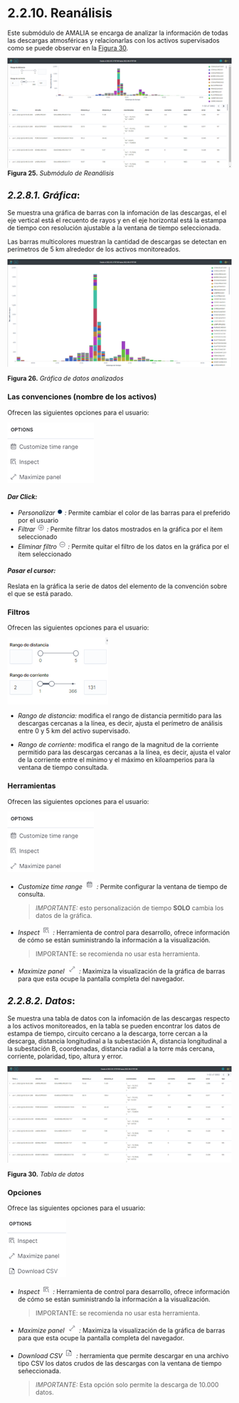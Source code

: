 # 2.2.10. Reanálisis
Este submódulo de AMALIA se encarga de analizar la información de todas las descargas atmosféricas y relacionarlas con los activos supervisados como se puede observar en la [Figura 30](../../../pictures/Imagen59.png).

![Figura 30](../../../pictures/Imagen59.png "Submódulo de Reanálisis")
**Figura 25.** *Submódulo de Reanálisis*

## *2.2.8.1. Gráfica*:
Se muestra una gráfica de barras con la infomación de las descargas, el el eje vertical está el recuento de rayos y en el eje horizontal está la estampa de tiempo con resolución ajustable a la ventana de tiempo seleccionada.

Las barras multicolores muestran la cantidad de descargas se detectan en perímetros de 5 km alrededor de los activos monitoreados. 

![Figura 31](../../../pictures/Imagen60.png "Gráfica de datos analizados")

**Figura 26.** *Gráfica de datos analizados*

### Las convenciones (nombre de los activos)
Ofrecen las siguientes opciones para el usuario:

![Figura 32](../../../pictures/Imagen52.png)

#### **_Dar Click:_** 
- *_Personalizar ![Figura 32](../../../pictures/Imagen49.png) :_* Permite cambiar el color de las barras para el preferido por el usuario
- *_Filtrar ![Figura 33](../../../pictures/Imagen50.png) :_* Permite filtrar los datos mostrados en la gráfica por el ítem seleccionado
- *_Eliminar filtro ![Figura 34](../../../pictures/Imagen51.png) :_* Permite quitar el filtro de los datos en la gráfica por el ítem seleccionado

#### **_Pasar el cursor:_** 
Reslata en la gráfica la serie de datos del elemento de la convención sobre el que se está parado.

### Filtros
Ofrecen las siguientes opciones para el usuario:

![Figura 36](../../../pictures/Imagen61.png)

- *_Rango de distancia:_* modifica el rango de distancia permitido para las descargas cercanas a la línea, es decir, ajusta el perímetro de análisis entre 0 y 5 km del activo supervisado.

- *_Rango de corriente:_* modifica el rango de la magnitud de la corriente permitido para las descargas cercanas a la línea, es decir, ajusta el valor de la corriente entre el mínimo y el máximo en kiloamperios para la ventana de tiempo consultada.

### Herramientas
Ofrecen las siguientes opciones para el usuario:

![Figura 35](../../../pictures/Imagen52.png) 
- *_Customize time range ![Figura 36](../../../pictures/Imagen53.png) :_* Permite configurar la ventana de tiempo de consulta.
    >*IMPORTANTE:* esto personalización de tiempo **SOLO** cambia los datos de la gráfica.

- *_Inspect ![Figura 37](../../../pictures/Imagen54.png) :_* Herramienta de control para desarrollo, ofrece información de cómo se están suministrando la información a la visualización. 
    >IMPORTANTE: se recomienda no usar esta herramienta.

- *_Maximize panel ![Figura 38](../../../pictures/Imagen55.png) :_* Maximiza la visualización de la gráfica de barras para que esta ocupe la pantalla completa del navegador.

## *2.2.8.2. Datos*:

Se muestra una tabla de datos con la infomación de las descargas respecto a los activos monitoreados, en la tabla se pueden encontrar los datos de estampa de tiempo, circuito cercano a la descarga, torre cercan a la descarga, distancia longitudinal a la subestación A, distancia longitudinal a la subestación B, coordenadas, distancia radial a la torre más cercana, corriente, polaridad, tipo, altura y error.

![Figura 39](../../../pictures/Imagen62.png "Tabla de datos")

**Figura 30.** *Tabla de datos*

### Opciones

Ofrece las siguientes opciones para el usuario:

![Figura 39](../../../pictures/Imagen56.png) 
- *_Inspect ![Figura 40](../../../pictures/Imagen54.png) :_* Herramienta de control para desarrollo, ofrece información de cómo se están suministrando la información a la visualización. 
    >IMPORTANTE: se recomienda no usar esta herramienta.

- *_Maximize panel ![Figura 41](../../../pictures/Imagen55.png) :_* Maximiza la visualización de la gráfica de barras para que esta ocupe la pantalla completa del navegador.

- *_Download CSV ![Figura 42](../../../pictures/Imagen58.png) :_* herramienta que permite descargar en una archivo tipo CSV los datos crudos de las descargas con la ventana de tiempo señeccionada.
    >*IMPORTANTE:* Esta opción solo permite la descarga de 10.000 datos.